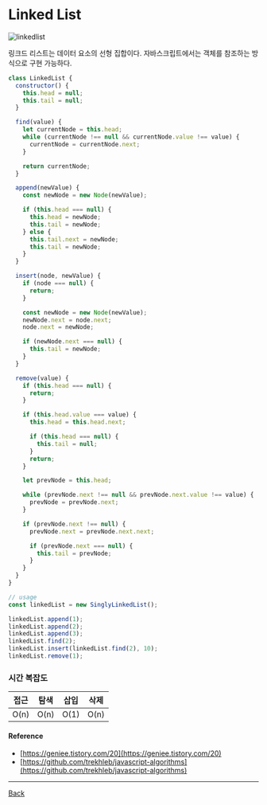 # Linked List

![linkedlist](../images/linked-list.jpg)

링크드 리스트는 데이터 요소의 선형 집합이다. 자바스크립트에서는 객체를 참조하는 방식으로 구현 가능하다.

```javascript
class LinkedList {
  constructor() {
    this.head = null;
    this.tail = null;
  }

  find(value) {
    let currentNode = this.head;
    while (currentNode !== null && currentNode.value !== value) {
      currentNode = currentNode.next;
    }

    return currentNode;
  }

  append(newValue) {
    const newNode = new Node(newValue);

    if (this.head === null) {
      this.head = newNode;
      this.tail = newNode;
    } else {
      this.tail.next = newNode;
      this.tail = newNode;
    }
  }

  insert(node, newValue) {
    if (node === null) {
      return;
    }

    const newNode = new Node(newValue);
    newNode.next = node.next;
    node.next = newNode;

    if (newNode.next === null) {
      this.tail = newNode;
    }
  }

  remove(value) {
    if (this.head === null) {
      return;
    }

    if (this.head.value === value) {
      this.head = this.head.next;

      if (this.head === null) {
        this.tail = null;
      }
      return;
    }

    let prevNode = this.head;

    while (prevNode.next !== null && prevNode.next.value !== value) {
      prevNode = prevNode.next;
    }

    if (prevNode.next !== null) {
      prevNode.next = prevNode.next.next;

      if (prevNode.next === null) {
        this.tail = prevNode;
      }
    }
  }
}

// usage
const linkedList = new SinglyLinkedList();

linkedList.append(1);
linkedList.append(2);
linkedList.append(3);
linkedList.find(2);
linkedList.insert(linkedList.find(2), 10);
linkedList.remove(1);
```

### 시간 복잡도

| 접근 | 탐색 | 삽입 | 삭제 |
| :--: | :--: | :--: | :--: |
| O(n) | O(n) | O(1) | O(n) |

#### Reference

- [https://geniee.tistory.com/20](https://geniee.tistory.com/20)
- [https://github.com/trekhleb/javascript-algorithms](https://github.com/trekhleb/javascript-algorithms)

---

[Back](../README.md)
